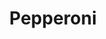 ---
title: 'Pepperoni'
type: 'Meat'
description: 'Lorem ipsum dolor sit amet consectetur adipisicing elit. Obcaecati sint cumque voluptatem cupiditate odit corporis.'
price: 119
---